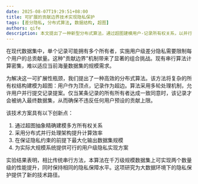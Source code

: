 ```yaml
---
date: 2025-08-07T19:29:51+08:00
title: 可扩展的贡献边界技术实现隐私保护
tags: [差分隐私, 分布式算法, 数据结构, 超图]
authors: qife
description: 本文提出了一种新型分布式算法，通过超图建模用户-记录所有权关系，以并行处理方式实现可扩展的用户级差分隐私保护，解决了传统串行算法在大规模数据集上的性能瓶颈问题。
---
```


在现代数据集中，单个记录可能拥有多个所有者，实施用户级差分隐私需要限制每个用户的总贡献量。这种"贡献边界"机制带来了显著的组合挑战。现有串行算法计算密集，难以适应当前海量数据集的规模需求。

为解决这一可扩展性瓶颈，我们提出了一种高效的分布式算法。该方法将复杂的所有权结构建模为超图：用户作为顶点，记录作为超边。算法采用多轮处理机制，允许用户并行提交记录提案。仅当某条记录的所有所有者达成一致同意时，该记录才会被纳入最终数据集，从而确保不违反任何用户预设的贡献上限。

该技术方案具有以下创新点：
1. 通过超图抽象精确建模多方所有权关系
2. 采用分布式并行处理架构提升计算效率
3. 在保证隐私约束的前提下最大化输出数据集规模
4. 为实际大规模系统提供可行的用户级隐私实现方案

实验结果表明，相比传统串行方法，本算法在千万级规模数据集上可实现两个数量级的性能提升，同时保持相同的隐私保障水平。这项研究为大数据环境下的隐私保护提供了新的技术路径。